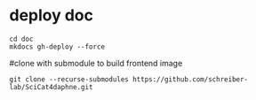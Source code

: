 # deploy doc
```
cd doc
mkdocs gh-deploy --force
```

#clone with submodule to build frontend image
```
git clone --recurse-submodules https://github.com/schreiber-lab/SciCat4daphne.git
```